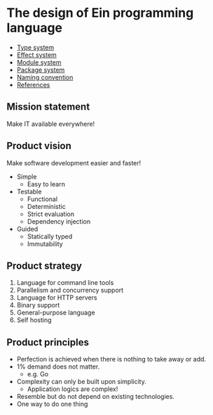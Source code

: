 # The design of Ein programming language

- [Type system](type_system.md)
- [Effect system](effect_system.md)
- [Module system](module_system.md)
- [Package system](package_system.md)
- [Naming convention](naming_convention.md)
- [References](references.md)

## Mission statement

Make IT available everywhere!

## Product vision

Make software development easier and faster!

- Simple
  - Easy to learn
- Testable
  - Functional
  - Deterministic
  - Strict evaluation
  - Dependency injection
- Guided
  - Statically typed
  - Immutability

## Product strategy

1. Language for command line tools
1. Parallelism and concurrency support
1. Language for HTTP servers
1. Binary support
1. General-purpose language
1. Self hosting

## Product principles

- Perfection is achieved when there is nothing to take away or add.
- 1% demand does not matter.
  - e.g. Go
- Complexity can only be built upon simplicity.
  - Application logics are complex!
- Resemble but do not depend on existing technologies.
- One way to do one thing
